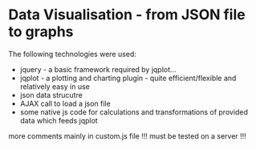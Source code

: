 # Data Visualisation - from JSON file to graphs

The following technologies were used:

* jquery - a basic framework required by jqplot...
* jqplot - a plotting and charting plugin - quite efficient/flexible and relatively easy in use
* json data strucutre
* AJAX call to load a json file
* some native js code for calculations and transformations of provided data which feeds jqplot

more comments mainly in custom.js file
!!! must be tested on a server !!!